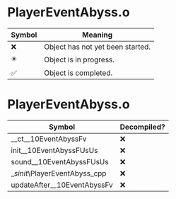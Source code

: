 # PlayerEventAbyss.o
| Symbol | Meaning 
| ------------- | ------------- 
| :x: | Object has not yet been started. 
| :eight_pointed_black_star: | Object is in progress. 
| :white_check_mark: | Object is completed. 


# PlayerEventAbyss.o
| Symbol | Decompiled? |
| ------------- | ------------- |
| __ct__10EventAbyssFv | :x: |
| init__10EventAbyssFUsUs | :x: |
| sound__10EventAbyssFUsUs | :x: |
| __sinit_\PlayerEventAbyss_cpp | :x: |
| updateAfter__10EventAbyssFv | :x: |
